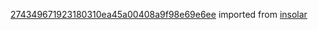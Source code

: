 [274349671923180310ea45a00408a9f98e69e6ee](https://github.com/insolar/insolar/commit/274349671923180310ea45a00408a9f98e69e6ee) imported from [insolar](https://github.com/insolar/insolar)
